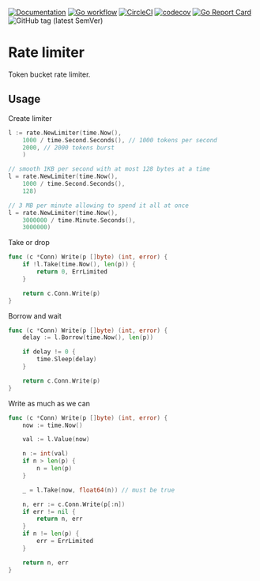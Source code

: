 [![Documentation](https://pkg.go.dev/badge/github.com/nikandfor/rate)](https://pkg.go.dev/github.com/nikandfor/rate?tab=doc)
[![Go workflow](https://github.com/nikandfor/rate/actions/workflows/go.yml/badge.svg)](https://github.com/nikandfor/rate/actions/workflows/go.yml)
[![CircleCI](https://circleci.com/gh/nikandfor/rate.svg?style=svg)](https://circleci.com/gh/nikandfor/rate)
[![codecov](https://codecov.io/gh/nikandfor/rate/branch/master/graph/badge.svg)](https://codecov.io/gh/nikandfor/rate)
[![Go Report Card](https://goreportcard.com/badge/github.com/nikandfor/rate)](https://goreportcard.com/report/github.com/nikandfor/rate)
![GitHub tag (latest SemVer)](https://img.shields.io/github/v/tag/nikandfor/rate?sort=semver)

# Rate limiter

Token bucket rate limiter.

## Usage

Create limiter
```go
l := rate.NewLimiter(time.Now(),
	1000 / time.Second.Seconds(), // 1000 tokens per second
	2000, // 2000 tokens burst
	)

// smooth 1KB per second with at most 128 bytes at a time
l = rate.NewLimiter(time.Now(),
	1000 / time.Second.Seconds(),
	128)

// 3 MB per minute allowing to spend it all at once
l = rate.NewLimiter(time.Now(),
	3000000 / time.Minute.Seconds(),
	3000000)
```

Take or drop
```go
func (c *Conn) Write(p []byte) (int, error) {
	if !l.Take(time.Now(), len(p)) {
		return 0, ErrLimited
	}

	return c.Conn.Write(p)
}
```

Borrow and wait
```go
func (c *Conn) Write(p []byte) (int, error) {
	delay := l.Borrow(time.Now(), len(p))

	if delay != 0 {
		time.Sleep(delay)
	}

	return c.Conn.Write(p)
}
```

Write as much as we can
```go
func (c *Conn) Write(p []byte) (int, error) {
	now := time.Now()

	val := l.Value(now)

	n := int(val)
	if n > len(p) {
		n = len(p)
	}

	_ = l.Take(now, float64(n)) // must be true

	n, err := c.Conn.Write(p[:n])
	if err != nil {
		return n, err
	}
	if n != len(p) {
		err = ErrLimited
	}

	return n, err
}
```
